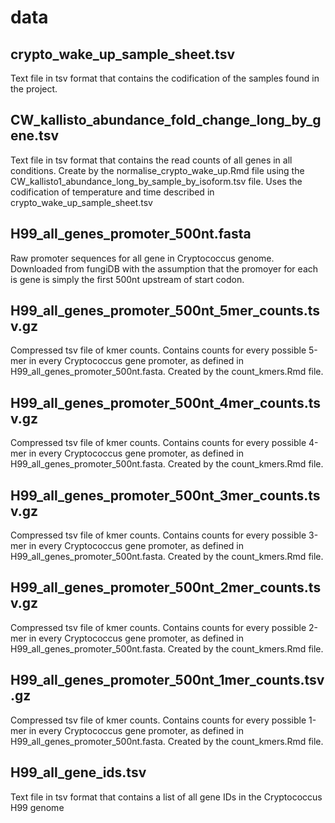 # data

## crypto_wake_up_sample_sheet.tsv

Text file in tsv format that contains the codification of the samples found in the project.
    
## CW_kallisto_abundance_fold_change_long_by_gene.tsv

Text file in tsv format that contains the read counts of all genes in all conditions. Create by the normalise_crypto_wake_up.Rmd file using the CW_kallisto1_abundance_long_by_sample_by_isoform.tsv file. Uses the codification of temperature and time described in crypto_wake_up_sample_sheet.tsv
    
## H99_all_genes_promoter_500nt.fasta
    
Raw promoter sequences for all gene in Cryptococcus genome. Downloaded from fungiDB with the assumption that the promoyer for each is gene is simply the first 500nt upstream of start codon.

## H99_all_genes_promoter_500nt_5mer_counts.tsv.gz

Compressed tsv file of kmer counts. Contains counts for every possible 5-mer in every Cryptococcus gene promoter, as defined in H99_all_genes_promoter_500nt.fasta. Created by the count_kmers.Rmd file.
    
## H99_all_genes_promoter_500nt_4mer_counts.tsv.gz

Compressed tsv file of kmer counts. Contains counts for every possible 4-mer in every Cryptococcus gene promoter, as defined in H99_all_genes_promoter_500nt.fasta. Created by the count_kmers.Rmd file.
    
## H99_all_genes_promoter_500nt_3mer_counts.tsv.gz

Compressed tsv file of kmer counts. Contains counts for every possible 3-mer in every Cryptococcus gene promoter, as defined in H99_all_genes_promoter_500nt.fasta. Created by the count_kmers.Rmd file.
    
## H99_all_genes_promoter_500nt_2mer_counts.tsv.gz

Compressed tsv file of kmer counts. Contains counts for every possible 2-mer in every Cryptococcus gene promoter, as defined in H99_all_genes_promoter_500nt.fasta. Created by the count_kmers.Rmd file.
    
## H99_all_genes_promoter_500nt_1mer_counts.tsv.gz

Compressed tsv file of kmer counts. Contains counts for every possible 1-mer in every Cryptococcus gene promoter, as defined in H99_all_genes_promoter_500nt.fasta. Created by the count_kmers.Rmd file.

## H99_all_gene_ids.tsv
    
Text file in tsv format that contains a list of all gene IDs in the Cryptococcus H99 genome
